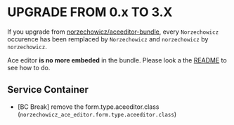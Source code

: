# UPGRADE FROM 0.x TO 3.X

If you upgrade from [norzechowicz/aceeditor-bundle](https://github.com/norzechowicz/aceeditor-bundle), every `Norzechowicz` occurence has been remplaced by `Norzechowicz` and `norzechowicz` by `norzechowicz`.

Ace editor **is no more embeded** in the bundle. Please look a the [README](README) to see how to do.

## Service Container

* [BC Break] remove the form.type.aceeditor.class (`norzechowicz_ace_editor.form.type.aceeditor.class`)

